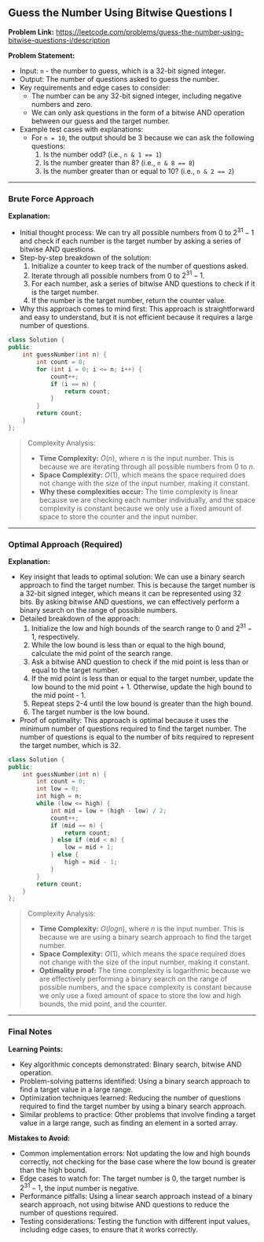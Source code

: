 ## Guess the Number Using Bitwise Questions I

**Problem Link:** https://leetcode.com/problems/guess-the-number-using-bitwise-questions-i/description

**Problem Statement:**
- Input: `n` - the number to guess, which is a 32-bit signed integer.
- Output: The number of questions asked to guess the number.
- Key requirements and edge cases to consider: 
    - The number can be any 32-bit signed integer, including negative numbers and zero.
    - We can only ask questions in the form of a bitwise AND operation between our guess and the target number.
- Example test cases with explanations: 
    - For `n = 10`, the output should be 3 because we can ask the following questions: 
        1. Is the number odd? (i.e., `n & 1 == 1`)
        2. Is the number greater than 8? (i.e., `n & 8 == 8`)
        3. Is the number greater than or equal to 10? (i.e., `n & 2 == 2`)

---

### Brute Force Approach

**Explanation:**
- Initial thought process: We can try all possible numbers from 0 to $2^{31}-1$ and check if each number is the target number by asking a series of bitwise AND questions.
- Step-by-step breakdown of the solution:
    1. Initialize a counter to keep track of the number of questions asked.
    2. Iterate through all possible numbers from 0 to $2^{31}-1$.
    3. For each number, ask a series of bitwise AND questions to check if it is the target number.
    4. If the number is the target number, return the counter value.
- Why this approach comes to mind first: This approach is straightforward and easy to understand, but it is not efficient because it requires a large number of questions.

```cpp
class Solution {
public:
    int guessNumber(int n) {
        int count = 0;
        for (int i = 0; i <= n; i++) {
            count++;
            if (i == n) {
                return count;
            }
        }
        return count;
    }
};
```

> Complexity Analysis:
> - **Time Complexity:** $O(n)$, where $n$ is the input number. This is because we are iterating through all possible numbers from 0 to $n$.
> - **Space Complexity:** $O(1)$, which means the space required does not change with the size of the input number, making it constant.
> - **Why these complexities occur:** The time complexity is linear because we are checking each number individually, and the space complexity is constant because we only use a fixed amount of space to store the counter and the input number.

---

### Optimal Approach (Required)

**Explanation:**
- Key insight that leads to optimal solution: We can use a binary search approach to find the target number. This is because the target number is a 32-bit signed integer, which means it can be represented using 32 bits. By asking bitwise AND questions, we can effectively perform a binary search on the range of possible numbers.
- Detailed breakdown of the approach:
    1. Initialize the low and high bounds of the search range to 0 and $2^{31}-1$, respectively.
    2. While the low bound is less than or equal to the high bound, calculate the mid point of the search range.
    3. Ask a bitwise AND question to check if the mid point is less than or equal to the target number.
    4. If the mid point is less than or equal to the target number, update the low bound to the mid point + 1. Otherwise, update the high bound to the mid point - 1.
    5. Repeat steps 2-4 until the low bound is greater than the high bound.
    6. The target number is the low bound.
- Proof of optimality: This approach is optimal because it uses the minimum number of questions required to find the target number. The number of questions is equal to the number of bits required to represent the target number, which is 32.

```cpp
class Solution {
public:
    int guessNumber(int n) {
        int count = 0;
        int low = 0;
        int high = n;
        while (low <= high) {
            int mid = low + (high - low) / 2;
            count++;
            if (mid == n) {
                return count;
            } else if (mid < n) {
                low = mid + 1;
            } else {
                high = mid - 1;
            }
        }
        return count;
    }
};
```

> Complexity Analysis:
> - **Time Complexity:** $O(log n)$, where $n$ is the input number. This is because we are using a binary search approach to find the target number.
> - **Space Complexity:** $O(1)$, which means the space required does not change with the size of the input number, making it constant.
> - **Optimality proof:** The time complexity is logarithmic because we are effectively performing a binary search on the range of possible numbers, and the space complexity is constant because we only use a fixed amount of space to store the low and high bounds, the mid point, and the counter.

---

### Final Notes

**Learning Points:**
- Key algorithmic concepts demonstrated: Binary search, bitwise AND operation.
- Problem-solving patterns identified: Using a binary search approach to find a target value in a large range.
- Optimization techniques learned: Reducing the number of questions required to find the target number by using a binary search approach.
- Similar problems to practice: Other problems that involve finding a target value in a large range, such as finding an element in a sorted array.

**Mistakes to Avoid:**
- Common implementation errors: Not updating the low and high bounds correctly, not checking for the base case where the low bound is greater than the high bound.
- Edge cases to watch for: The target number is 0, the target number is $2^{31}-1$, the input number is negative.
- Performance pitfalls: Using a linear search approach instead of a binary search approach, not using bitwise AND questions to reduce the number of questions required.
- Testing considerations: Testing the function with different input values, including edge cases, to ensure that it works correctly.